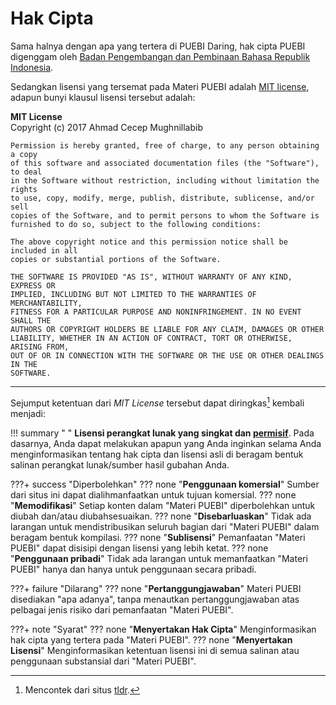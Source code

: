 # Hak Cipta

Sama halnya dengan apa yang tertera di PUEBI Daring,  hak cipta PUEBI digenggam oleh [Badan Pengembangan dan Pembinaan Bahasa Republik Indonesia][1].

Sedangkan lisensi yang tersemat pada Materi PUEBI adalah [MIT license][2], adapun bunyi klausul lisensi tersebut adalah:

**MIT License**  
Copyright (c) 2017 Ahmad Cecep Mughnillabib  
```
Permission is hereby granted, free of charge, to any person obtaining a copy
of this software and associated documentation files (the "Software"), to deal
in the Software without restriction, including without limitation the rights
to use, copy, modify, merge, publish, distribute, sublicense, and/or sell
copies of the Software, and to permit persons to whom the Software is
furnished to do so, subject to the following conditions:

The above copyright notice and this permission notice shall be included in all
copies or substantial portions of the Software.

THE SOFTWARE IS PROVIDED "AS IS", WITHOUT WARRANTY OF ANY KIND, EXPRESS OR
IMPLIED, INCLUDING BUT NOT LIMITED TO THE WARRANTIES OF MERCHANTABILITY,
FITNESS FOR A PARTICULAR PURPOSE AND NONINFRINGEMENT. IN NO EVENT SHALL THE
AUTHORS OR COPYRIGHT HOLDERS BE LIABLE FOR ANY CLAIM, DAMAGES OR OTHER
LIABILITY, WHETHER IN AN ACTION OF CONTRACT, TORT OR OTHERWISE, ARISING FROM,
OUT OF OR IN CONNECTION WITH THE SOFTWARE OR THE USE OR OTHER DEALINGS IN THE
SOFTWARE.
```

***

Sejumput ketentuan dari *MIT License* tersebut dapat diringkas[^1] kembali menjadi:

!!! summary " "
    **Lisensi perangkat lunak yang singkat dan [permisif][3]**. Pada dasarnya, Anda dapat melakukan apapun yang Anda inginkan selama Anda menginformasikan tentang hak cipta dan lisensi asli di beragam bentuk salinan perangkat lunak/sumber hasil gubahan Anda.

???+ success "Diperbolehkan"
    ??? none "**Penggunaan komersial**"
        Sumber dari situs ini dapat dialihmanfaatkan untuk tujuan komersial.
    ??? none "**Memodifikasi**"
        Setiap konten dalam "Materi PUEBI" diperbolehkan untuk diubah dan/atau diubahsesuaikan.
    ??? none "**Disebarluaskan**"
        Tidak ada larangan untuk mendistribusikan seluruh bagian dari "Materi PUEBI" dalam beragam bentuk kompilasi.
    ??? none "**Sublisensi**"
        Pemanfaatan "Materi PUEBI" dapat disisipi dengan lisensi yang lebih ketat.
    ??? none "**Penggunaan pribadi**"
        Tidak ada larangan untuk memanfaatkan "Materi PUEBI" hanya dan hanya untuk penggunaan secara pribadi.

???+ failure "Dilarang"
    ??? none "**Pertanggungjawaban**"
        Materi PUEBI disediakan "apa adanya", tanpa menautkan pertanggungjawaban atas pelbagai jenis risiko dari pemanfaatan "Materi PUEBI".

???+ note "Syarat"
    ??? none "**Menyertakan Hak Cipta**"
        Menginformasikan hak cipta yang tertera pada "Materi PUEBI".
    ??? none "**Menyertakan Lisensi**"
        Menginformasikan ketentuan lisensi ini di semua salinan atau penggunaan substansial dari "Materi PUEBI".

  [1]: https://www.kemdikbud.go.id
  [2]: https://opensource.org/licenses/MIT
  [3]: https://www.google.co.id/amp/kbbi.web.id/permisif.html

  [^1]: Mencontek dari situs [tldr](https://tldrlegal.com/license/mit-license).


